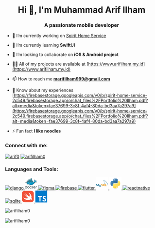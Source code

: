 <h1 align="center">Hi 👋, I'm Muhammad Arif Ilham</h1>
<h3 align="center">A passionate mobile developer</h3>

- 🔭 I’m currently working on [Spirit Home Service](https://spirithomeservice.com/)

- 🌱 I’m currently learning **SwiftUI**

- 👯 I’m looking to collaborate on **iOS & Android project**

- 👨‍💻 All of my projects are available at [https://www.arifilham.my.id](https://www.arifilham.my.id)

- 📫 How to reach me **marifilham999@gmail.com**

- 📄 Know about my experiences [https://firebasestorage.googleapis.com/v0/b/spirit-home-service-2c549.firebasestorage.app/o/chat_files%2FPortfolio%20Ilham.pdf?alt=media&token=fae37699-3c8f-4af4-80da-bd3aa7a297a9](https://firebasestorage.googleapis.com/v0/b/spirit-home-service-2c549.firebasestorage.app/o/chat_files%2FPortfolio%20Ilham.pdf?alt=media&token=fae37699-3c8f-4af4-80da-bd3aa7a297a9)

- ⚡ Fun fact **I like noodles**

<h3 align="left">Connect with me:</h3>
<p align="left">
<a href="https://linkedin.com/in/arif0" target="blank"><img align="center" src="https://raw.githubusercontent.com/rahuldkjain/github-profile-readme-generator/master/src/images/icons/Social/linked-in-alt.svg" alt="arif0" height="30" width="40" /></a>
<a href="https://instagram.com/arifilham0" target="blank"><img align="center" src="https://raw.githubusercontent.com/rahuldkjain/github-profile-readme-generator/master/src/images/icons/Social/instagram.svg" alt="arifilham0" height="30" width="40" /></a>
</p>

<h3 align="left">Languages and Tools:</h3>
<p align="left"> <a href="https://www.djangoproject.com/" target="_blank" rel="noreferrer"> <img src="https://cdn.worldvectorlogo.com/logos/django.svg" alt="django" width="40" height="40"/> </a> <a href="https://www.docker.com/" target="_blank" rel="noreferrer"> <img src="https://raw.githubusercontent.com/devicons/devicon/master/icons/docker/docker-original-wordmark.svg" alt="docker" width="40" height="40"/> </a> <a href="https://www.figma.com/" target="_blank" rel="noreferrer"> <img src="https://www.vectorlogo.zone/logos/figma/figma-icon.svg" alt="figma" width="40" height="40"/> </a> <a href="https://firebase.google.com/" target="_blank" rel="noreferrer"> <img src="https://www.vectorlogo.zone/logos/firebase/firebase-icon.svg" alt="firebase" width="40" height="40"/> </a> <a href="https://flutter.dev" target="_blank" rel="noreferrer"> <img src="https://www.vectorlogo.zone/logos/flutterio/flutterio-icon.svg" alt="flutter" width="40" height="40"/> </a> <a href="https://www.mysql.com/" target="_blank" rel="noreferrer"> <img src="https://raw.githubusercontent.com/devicons/devicon/master/icons/mysql/mysql-original-wordmark.svg" alt="mysql" width="40" height="40"/> </a> <a href="https://www.python.org" target="_blank" rel="noreferrer"> <img src="https://raw.githubusercontent.com/devicons/devicon/master/icons/python/python-original.svg" alt="python" width="40" height="40"/> </a> <a href="https://reactnative.dev/" target="_blank" rel="noreferrer"> <img src="https://reactnative.dev/img/header_logo.svg" alt="reactnative" width="40" height="40"/> </a> <a href="https://www.sqlite.org/" target="_blank" rel="noreferrer"> <img src="https://www.vectorlogo.zone/logos/sqlite/sqlite-icon.svg" alt="sqlite" width="40" height="40"/> </a> <a href="https://developer.apple.com/swift/" target="_blank" rel="noreferrer"> <img src="https://raw.githubusercontent.com/devicons/devicon/master/icons/swift/swift-original.svg" alt="swift" width="40" height="40"/> </a> <a href="https://www.typescriptlang.org/" target="_blank" rel="noreferrer"> <img src="https://raw.githubusercontent.com/devicons/devicon/master/icons/typescript/typescript-original.svg" alt="typescript" width="40" height="40"/> </a> </p>

<p><img align="center" src="https://github-readme-stats.vercel.app/api/top-langs?username=arifilham0&show_icons=true&locale=en&layout=compact" alt="arifilham0" /></p>

<p><img align="center" src="https://github-readme-streak-stats.herokuapp.com/?user=arifilham0&" alt="arifilham0" /></p>

